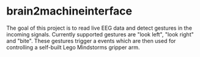 # brain2machineinterface
The goal of this project is to read live EEG data and detect gestures in the incoming signals. Currently supported gestures are "look left", "look right" and "bite". These gestures trigger a events which are then used for controlling a self-built Lego Mindstorms gripper arm.
